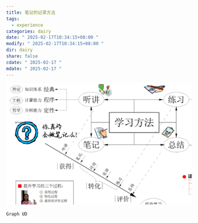 ```yaml
---
title: 笔记的记录方法
tags:
  - experience
categories: dairy
date: " 2025-02-17T10:34:15+08:00 "
modify: " 2025-02-17T10:34:15+08:00 "
dir: dairy
share: false
cdate: " 2025-02-17 "
mdate: " 2025-02-17 "
---
```


![image.png](https://raw.githubusercontent.com/Tendourisu/images/master/202502171034559.png)

```merimaid
Graph UD


```

